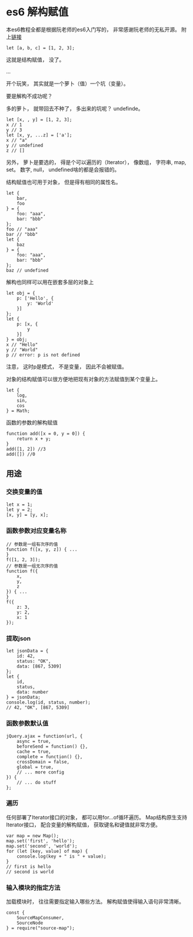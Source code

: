 # es6 解构赋值

本es6教程全都是根据阮老师的es6入门写的， 非常感谢阮老师的无私开源。 附上[链接](http://es6.ruanyifeng.com/#docs/)

    let [a, b, c] = [1, 2, 3]; 

这就是结构赋值， 没了。 

...

开个玩笑， 其实就是一个萝卜（值）一个坑（变量）。 

要是解构不成功呢？ 

多的萝卜， 就带回去不种了， 多出来的坑呢？ undefinde。 

    let [x, , y] = [1, 2, 3]; 
    x // 1
    y // 3
    let [x, y, ...z] = ['a']; 
    x // "a"
    y // undefined
    z // []

另外， 萝卜是要选的， 得是个可以遍历的（Iterator）， 像数组， 字符串, map, set。 数字, null， undefined啥的都是会报错的。 

结构赋值也可用于对象， 但是得有相同的属性名。 

    let {
        bar, 
        foo
    } = {
        foo: "aaa", 
        bar: "bbb"
    }; 
    foo // "aaa"
    bar // "bbb"
    let {
        baz
    } = {
        foo: "aaa", 
        bar: "bbb"
    }; 
    baz // undefined

解构也同样可以用在嵌套多层的对象上

    let obj = {
        p: ['Hello', {
            y: 'World'
        }]
    }; 
    let {
        p: [x, {
            y
        }]
    } = obj; 
    x // "Hello"
    y // "World"
    p // error: p is not defined

注意， 这时p是模式， 不是变量， 因此不会被赋值。 

对象的结构赋值可以很方便地把现有对象的方法赋值到某个变量上。 

    let {
        log, 
        sin, 
        cos
    } = Math; 

函数的参数的解构赋值

    function add([x = 0, y = 0]) {
        return x + y; 
    }
    add([1, 2]) //3
    add([]) //0

## 用途

### 交换变量的值

    let x = 1; 
    let y = 2; 
    [x, y] = [y, x]; 

### 函数参数对应变量名称

    // 参数是一组有次序的值
    function f([x, y, z]) { ...
    }
    f([1, 2, 3]); 
    // 参数是一组无次序的值
    function f({
        x, 
        y, 
        z
    }) { ...
    }
    f({
        z: 3, 
        y: 2, 
        x: 1
    }); 

### 提取json

    let jsonData = {
        id: 42, 
        status: "OK", 
        data: [867, 5309]
    }; 
    let {
        id, 
        status, 
        data: number
    } = jsonData; 
    console.log(id, status, number); 
    // 42, "OK", [867, 5309]

### 函数参数默认值

    jQuery.ajax = function(url, {
        async = true, 
        beforeSend = function() {}, 
        cache = true, 
        complete = function() {}, 
        crossDomain = false, 
        global = true, 
        // ... more config
    }) {
        // ... do stuff
    }; 

### 遍历

任何部署了Iterator接口的对象， 都可以用for...of循环遍历。 Map结构原生支持Iterator接口， 配合变量的解构赋值， 获取键名和键值就非常方便。 

    var map = new Map(); 
    map.set('first', 'hello'); 
    map.set('second', 'world'); 
    for (let [key, value] of map) {
        console.log(key + " is " + value); 
    }
    // first is hello
    // second is world

### 输入模块的指定方法

加载模块时， 往往需要指定输入哪些方法。 解构赋值使得输入语句非常清晰。 

    const {
        SourceMapConsumer, 
        SourceNode
    } = require("source-map"); 

